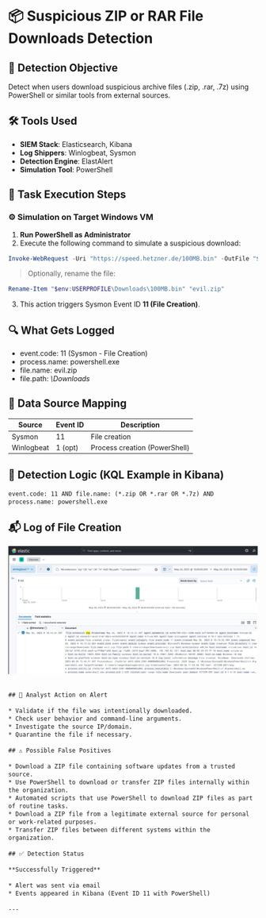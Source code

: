 # 📦 Suspicious ZIP or RAR File Downloads Detection

## 🎯 Detection Objective

Detect when users download suspicious archive files (.zip, .rar, .7z) using PowerShell or similar tools from external sources.

## 🛠 Tools Used

* **SIEM Stack**: Elasticsearch, Kibana
* **Log Shippers**: Winlogbeat, Sysmon
* **Detection Engine**: ElastAlert
* **Simulation Tool**: PowerShell

## 🧪 Task Execution Steps

### ⚙️ Simulation on Target Windows VM

1. **Run PowerShell as Administrator**
2. Execute the following command to simulate a suspicious download:

```powershell
Invoke-WebRequest -Uri "https://speed.hetzner.de/100MB.bin" -OutFile "$env:USERPROFILE\Downloads\evil.zip"
```

> Optionally, rename the file:

```powershell
Rename-Item "$env:USERPROFILE\Downloads\100MB.bin" "evil.zip"
```

3. This action triggers Sysmon Event ID **11 (File Creation)**.

## 🔍 What Gets Logged

* event.code: 11 (Sysmon - File Creation)
* process.name: powershell.exe
* file.name: evil.zip
* file.path: *\Downloads*

## 📁 Data Source Mapping

| Source     | Event ID | Description                   |
| ---------- | -------- | ----------------------------- |
| Sysmon     | 11       | File creation                 |
| Winlogbeat | 1 (opt)  | Process creation (PowerShell) |

## 🧠 Detection Logic (KQL Example in Kibana)

```kql
event.code: 11 AND file.name: (*.zip OR *.rar OR *.7z) AND process.name: powershell.exe
```

## 📬 Log of File Creation
![alt text](<Screenshot 2025-05-26 210236.png>)
```

## 🚨 Analyst Action on Alert

* Validate if the file was intentionally downloaded.
* Check user behavior and command-line arguments.
* Investigate the source IP/domain.
* Quarantine the file if necessary.

## ⚠️ Possible False Positives

* Download a ZIP file containing software updates from a trusted source.
* Use PowerShell to download or transfer ZIP files internally within the organization.
* Automated scripts that use PowerShell to download ZIP files as part of routine tasks.
* Download a ZIP file from a legitimate external source for personal or work-related purposes.
* Transfer ZIP files between different systems within the organization.

## ✅ Detection Status

**Successfully Triggered**

* Alert was sent via email
* Events appeared in Kibana (Event ID 11 with PowerShell)

---


